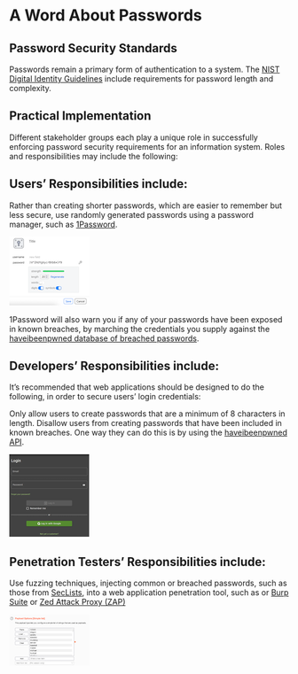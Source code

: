 # A Word About Passwords


## Password Security Standards

Passwords remain a primary form of authentication to a system. The [NIST Digital Identity Guidelines](https://pages.nist.gov/800-63-3/sp800-63b.html) include requirements for password length and complexity.


## Practical Implementation

Different stakeholder groups each play a unique role in successfully enforcing password security requirements for an information system. Roles and responsibilities may include the following:


## Users’ Responsibilities include:

Rather than creating shorter passwords, which are easier to remember but less secure, use randomly generated passwords using a password manager, such as [1Password](https://1password.com/).

![](/images/1Password_Randomly_Generated_Password.png)

1Password will also warn you if any of your passwords have been exposed in known breaches, by marching the credentials you supply against the [haveibeenpwned database of breached passwords](https://haveibeenpwned.com/Passwords).



## Developers’ Responsibilities include:

It’s recommended that web applications should be designed to do the following, in order to secure users’ login credentials:

Only allow users to create passwords that are a minimum of 8 characters in length. 
Disallow users from creating passwords that have been included in known breaches.
One way they can do this is by using the [haveibeenpwned API](https://haveibeenpwned.com/API/v3).

![](/images/juice-shop-login.png)



## Penetration Testers’ Responsibilities include:

Use fuzzing techniques, injecting common or breached passwords, such as those from [SecLists](https://github.com/danielmiessler/SecLists), into a web application penetration tool, such as or [Burp Suite](https://portswigger.net/burp/documentation/desktop/tools/intruder) or  [Zed Attack Proxy (ZAP)](https://www.zaproxy.org/docs/desktop/addons/fuzzer) 

![](/images/seclists-leaked-or-common-passwords.png)
